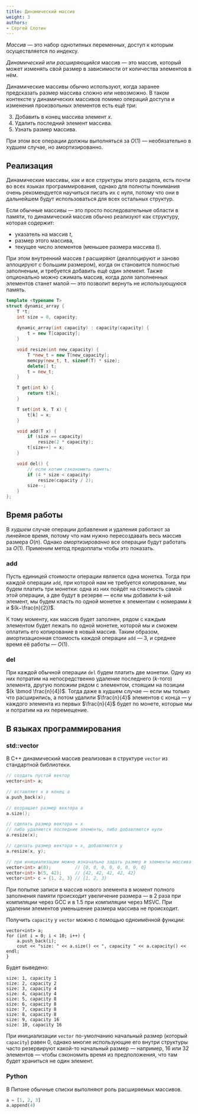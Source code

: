 ```yaml
---
title: Динамический массив
weight: 3
authors:
- Сергей Слотин
---
```


*Массив* — это набор однотипных переменных, доступ к которым осуществляется по индексу.

*Динамический* или *расширяющийся* массив — это массив, который может изменять свой размер в зависимости от количества элементов в нём.

Динамические массивы обычно используют, когда заранее предсказать размер массива сложно или невозможно. В таком контексте у динамических массивов помимо операций доступа и изменения произвольных элементов есть ещё три:

3. Добавить в конец массива элемент $x$.
4. Удалить последний элемент массива.
5. Узнать размер массива.

При этом все операции должны выполняться за $O(1)$ — необязательно в худшем случае, но амортизированно.

## Реализация

Динамические массивы, как и все структуры этого раздела, есть почти во всех языках программирования, однако для полноты понимания очень рекомендуется научиться писать их с нуля, потому что они в дальнейшем будут использоваться для всех остальных структур.

Если обычные массивы — это просто последовательные области в памяти, то динамический массив обычно реализуют как структуру, которая содержит:

- указатель на массив $t$,
- размер этого массива,
- текущее число элементов (меньшее размера массива $t$).

При этом внутренний массив $t$ расширяют (деаллоцируют и заново аллоцируют с большим размером), когда он становится полностью заполненым, и требуется добавить ещё один элемент. Также опционально можно сжимать массив, когда доля заполненных элементов станет малой — это позволит вернуть не использующуюся память.

```cpp
template <typename T>
struct dynamic_array {
    T *t;
    int size = 0, capacity;
    
    dynamic_array(int capacity) : capacity(capacity) {
        t = new T[capacity];
    }

    void resize(int new_capacity) {
        T *new_t = new T[new_capacity];
        memcpy(new_t, t, sizeof(T) * size);
        delete[] t;
        t = new_t;
    }

    T get(int k) {
        return t[k];
    }

    T set(int k, T x) {
        t[k] = x;
    }

    void add(T x) {
        if (size == capacity)
            resize(2 * capacity);
        t[size++] = x;
    }

    void del() {
        // если хотим сэкономить память:
        if (4 * size < capacity)
            resize(capacity / 2);
        size--;
    }
};
```

## Время работы

В *худшем* случае операции добавления и удаления работают за линейное время, потому что нам нужно пересоздавать весь массив размера $O(n)$. Однако *амортизированно* все операции будут работать за $O(1)$. Применим метод предоплаты чтобы это показать.

### add

Пусть единицей стоимости операции является одна монетка. Тогда при каждой операции `add`, при которой нам не требуется копирование, мы будем платить три монетки: одна из них пойдёт на стоимость самой этой операции, а две будут в резерве — если мы добавили $k$-ый элемент, мы будем класть по одной монетке к элементам с номерами $k$ и $(k−\frac{n}{2})$.

К тому моменту, как массив будет заполнен, рядом с каждым элементом будет лежать по одной монетке, которой мы и сможем оплатить его копирование в новый массив. Таким образом, амортизационная стоимость каждой операции `add` — 3, и среднее время её работы — $O(1)$.

### del

При каждой обычной операции `del` будем платить две монетки. Одну из них потратим на непосредственно удаление последнего ($k$-того) элемента, другую положим рядом с элементом, стоящим на позиции $(k \bmod \frac{n}{4})$. Тогда даже в худшем случае — если мы только что расширились, а потом удалили $\frac{n}{4}$ элементов с конца — у каждого элемента из первых $\frac{n}{4}$ будет по монете, которые мы и потратим на их перемещение.

## В языках программирования

### std::vector

В С++ динамический массив реализован в структуре `vector` из стандартной библиотеки.

```cpp
// создать пустой вектор
vector<int> a;

// вставляет x в конец a
a.push_back(x);

// возращает размер вектора а
a.size();

// сделать размер вектора = x
// либо удаляются последние элементы, либо добавляются нули
a.resize(x);

// сделать размер вектора = x, добавляются y
a.resize(x, y);

// при инициализации можно изначально задать размер и элементы массива
vector<int> a(8);         // {0, 0, 0, 0, 0, 0, 0, 0}
vector<int> b(5, 42);     // {42, 42, 42, 42, 42}
vector<int> c = {1, 2, 3} // {1, 2, 3}
```

При попытке записи в массив нового элемента в момент полного заполнения памяти происходит увеличение размера — в 2 раза при компиляции через GCC и в 1.5 при компиляции через MSVC. При удалении элементов уменьшение размера массива не происходит.

Получить `capacity` у `vector` можно с помощью одноимённой функции:


```
vector<int> a;
for (int i = 0; i < 10; i++) {
    a.push_back(i);
    cout << "size: " << a.size() << ", capacity " << a.capacity() << endl;
}
```

Будет выведено:

```
size: 1, capacity 1
size: 2, capacity 2
size: 3, capacity 4
size: 4, capacity 4
size: 5, capacity 8
size: 6, capacity 8
size: 7, capacity 8
size: 8, capacity 8
size: 9, capacity 16
size: 10, capacity 16
```

При инициализации `vector` по-умолчанию начальный размер (который `capacity`) равен 0, однако многие использующие его внутри структуры часто резервируют какой-то начальный размер — например, 16 или 32 элементов — чтобы сэкономить  время из предположения, что там будет храниться не один элемент.

### Python

В Питоне обычные списки выполняют роль расширяемых массивов.

```python
a = [1, 2, 3]
a.append(4)
```
